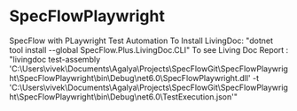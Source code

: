 # SpecFlowPlaywright
SpecFlow with PLaywright Test Automation
To Install LivingDoc: "dotnet tool install --global SpecFlow.Plus.LivingDoc.CLI"
To see Living Doc Report : "livingdoc test-assembly 'C:\Users\vivek\Documents\Agalya\Projects\SpecFlowGit\SpecFlowPlaywright\SpecFlowPlaywright\bin\Debug\net6.0\SpecFlowPlaywright.dll' -t 'C:\Users\vivek\Documents\Agalya\Projects\SpecFlowGit\SpecFlowPlaywright\SpecFlowPlaywright\bin\Debug\net6.0\TestExecution.json'"
